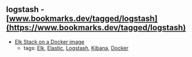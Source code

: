 logstash - [www.bookmarks.dev/tagged/logstash](https://www.bookmarks.dev/tagged/logstash)
---
* [Elk Stack on a Docker image](https://elk-docker.readthedocs.io/#about)
    * tags: [Elk](../tagged/Elk.md), [Elastic](../tagged/Elastic.md), [Logstash](../tagged/Logstash.md), [Kibana](../tagged/Kibana.md), [Docker](../tagged/Docker.md)
